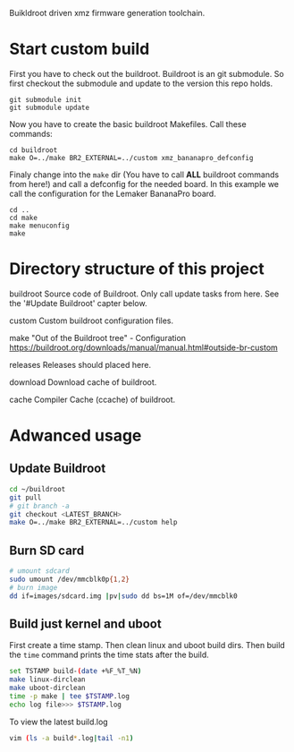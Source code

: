Buikldroot driven xmz firmware generation toolchain.

# Start custom build
First you have to check out the buildroot. Buildroot is an git submodule.
So first checkout the submodule and update to the version this repo holds.
```
git submodule init
git submodule update
```

Now you have to create the basic buildroot Makefiles. Call these commands:
```
cd buildroot
make O=../make BR2_EXTERNAL=../custom xmz_bananapro_defconfig
```

Finaly change into the `make` dir (You have to call **ALL** buildroot commands
from here!) and call a defconfig for the needed board. In this example we call
the configuration for the Lemaker BananaPro board.
```
cd ..
cd make
make menuconfig
make
```

# Directory structure of this project

buildroot       Source code of Buildroot. Only call update tasks from here.
                See the '#Update Buildroot' capter below.

custom          Custom buildroot configuration files.

make            "Out of the Buildroot tree" - Configuration
                https://buildroot.org/downloads/manual/manual.html#outside-br-custom

releases        Releases should placed here.

download        Download cache of buildroot.

cache           Compiler Cache (ccache) of buildroot.


# Adwanced usage
## Update Buildroot
```bash
cd ~/buildroot
git pull
# git branch -a
git checkout <LATEST_BRANCH>
make O=../make BR2_EXTERNAL=../custom help
```

## Burn SD card
```bash
# umount sdcard
sudo umount /dev/mmcblk0p{1,2}
# burn image
dd if=images/sdcard.img |pv|sudo dd bs=1M of=/dev/mmcblk0
```

## Build just kernel and uboot
First create a time stamp. Then clean linux and uboot build dirs. Then build
the `time` command prints the time stats after the build.
```bash
set TSTAMP build-(date +%F_%T_%N)
make linux-dirclean
make uboot-dirclean
time -p make | tee $TSTAMP.log
echo log file>>> $TSTAMP.log
```

To view the latest build.log
```bash
vim (ls -a build*.log|tail -n1)
```
